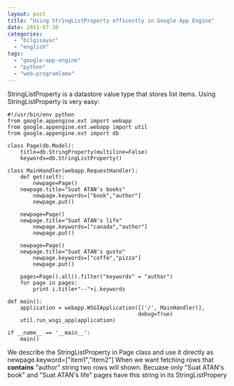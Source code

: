 ```yaml
---
layout: post
title: "Using StringListProperty efficently in Google App Engine"
date: 2011-07-30
categories: 
  - "bilgisayar"
  - "english"
tags: 
  - "google-app-engine"
  - "python"
  - "web-programlama"
---
```


StringListProperty is a datastore value type that stores list items. Using StringListProperty is very easy:

```
#!/usr/bin/env python
from google.appengine.ext import webapp
from google.appengine.ext.webapp import util
from google.appengine.ext import db

class Page(db.Model):
    title=db.StringProperty(multiline=False)
    keywords=db.StringListProperty()

class MainHandler(webapp.RequestHandler):
    def get(self):
        newpage=Page()
	newpage.title="Suat ATAN's books"
        newpage.keywords=["book","author"]
        newpage.put()

	newpage=Page()
	newpage.title="Suat ATAN's life"
        newpage.keywords=["canada","author"]
        newpage.put()

	newpage=Page()
	newpage.title="Suat ATAN's gusto"
        newpage.keywords=["coffe","pizza"]
        newpage.put()

	pages=Page().all().filter("keywords" = "author")
	for page in pages:
	    print i.title+"--"+i.keywords

def main():
    application = webapp.WSGIApplication([('/', MainHandler)],
                                         debug=True)
    util.run_wsgi_app(application)

if __name__ == '__main__':
    main()
```

We describe the StringListProperty in Page class and use it directly as newpage.keyword=\["item1","item2"\] When we want fetching rows that **contains** "author" string two rows will shown. Becuase only "Suat ATAN's book" and "Suat ATAN's life" pages have this string in its StringListPropery
